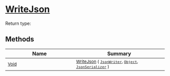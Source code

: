 # [WriteJson](./FeatureDescriptorTJsonConverter-100664025.md)


Return type:
## Methods

| Name | Summary | 
| --- | --- | 
| <sub>[Void](https://docs.microsoft.com/en-us/dotnet/api/System.Void)</sub><img width=200/>| <sub>[WriteJson](./FeatureDescriptorTJsonConverter-100664025.md) ( [`JsonWriter`](./FeatureDescriptorTJsonConverter-100664025.md), [`Object`](https://docs.microsoft.com/en-us/dotnet/api/System.Object), [`JsonSerializer`](./FeatureDescriptorTJsonConverter-100664025.md) )</sub>| <br>


